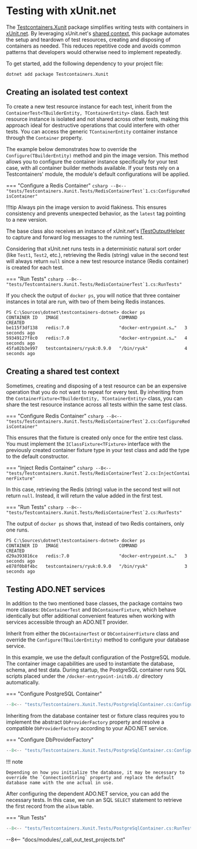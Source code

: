 # Testing with xUnit.net

The [Testcontainers.Xunit](https://www.nuget.org/packages/Testcontainers.Xunit) package simplifies writing tests with containers in [xUnit.net](https://xunit.net). By leveraging xUnit.net's [shared context](https://xunit.net/docs/shared-context), this package automates the setup and teardown of test resources, creating and disposing of containers as needed. This reduces repetitive code and avoids common patterns that developers would otherwise need to implement repeatedly.

To get started, add the following dependency to your project file:

```shell title="NuGet"
dotnet add package Testcontainers.Xunit
```

## Creating an isolated test context

To create a new test resource instance for each test, inherit from the `ContainerTest<TBuilderEntity, TContainerEntity>` class. Each test resource instance is isolated and not shared across other tests, making this approach ideal for destructive operations that could interfere with other tests. You can access the generic `TContainerEntity` container instance through the `Container` property.

The example below demonstrates how to override the `Configure(TBuilderEntity)` method and pin the image version. This method allows you to configure the container instance specifically for your test case, with all container builder methods available. If your tests rely on a Testcontainers' module, the module's default configurations will be applied.

=== "Configure a Redis Container"
    ```csharp
    --8<-- "tests/Testcontainers.Xunit.Tests/RedisContainerTest`1.cs:ConfigureRedisContainer"
    ```

!!!tip
    Always pin the image version to avoid flakiness. This ensures consistency and prevents unexpected behavior, as the `latest` tag pointing to a new version.

The base class also receives an instance of xUnit.net's [ITestOutputHelper](https://xunit.net/docs/capturing-output) to capture and forward log messages to the running test.

Considering that xUnit.net runs tests in a deterministic natural sort order (like `Test1`, `Test2`, etc.), retrieving the Redis (string) value in the second test will always return `null` since a new test resource instance (Redis container) is created for each test.

=== "Run Tests"
    ```csharp
    --8<-- "tests/Testcontainers.Xunit.Tests/RedisContainerTest`1.cs:RunTests"
    ```

If you check the output of `docker ps`, you will notice that three container instances in total are run, with two of them being Redis instances.

```title="List running containers"
PS C:\Sources\dotnet\testcontainers-dotnet> docker ps
CONTAINER ID   IMAGE                       COMMAND                  CREATED
be115f3df138   redis:7.0                   "docker-entrypoint.s…"   3 seconds ago
59349127f8c0   redis:7.0                   "docker-entrypoint.s…"   4 seconds ago
45fa02b3e997   testcontainers/ryuk:0.9.0   "/bin/ryuk"              4 seconds ago
```

## Creating a shared test context

Sometimes, creating and disposing of a test resource can be an expensive operation that you do not want to repeat for every test. By inheriting from the `ContainerFixture<TBuilderEntity, TContainerEntity>` class, you can share the test resource instance across all tests within the same test class.

=== "Configure Redis Container"
    ```csharp
    --8<-- "tests/Testcontainers.Xunit.Tests/RedisContainerTest`2.cs:ConfigureRedisContainer"
    ```

This ensures that the fixture is created only once for the entire test class. You must implement the `IClassFixture<TFixture>` interface with the previously created container fixture type in your test class and add the type to the default constructor.

=== "Inject Redis Container"
    ```csharp
    --8<-- "tests/Testcontainers.Xunit.Tests/RedisContainerTest`2.cs:InjectContainerFixture"
    ```

In this case, retrieving the Redis (string) value in the second test will not return `null`. Instead, it will return the value added in the first test.

=== "Run Tests"
    ```csharp
    --8<-- "tests/Testcontainers.Xunit.Tests/RedisContainerTest`2.cs:RunTests"
    ```

The output of `docker ps` shows that, instead of two Redis containers, only one runs.

```title="List running containers"
PS C:\Sources\dotnet\testcontainers-dotnet> docker ps
CONTAINER ID   IMAGE                       COMMAND                  CREATED
d29a393816ce   redis:7.0                   "docker-entrypoint.s…"   3 seconds ago
e878f0b8f4bc   testcontainers/ryuk:0.9.0   "/bin/ryuk"              3 seconds ago
```

## Testing ADO.NET services

In addition to the two mentioned base classes, the package contains two more classes: `DbContainerTest` and `DbContainerFixture`, which behave identically but offer additional convenient features when working with services accessible through an ADO.NET provider.

Inherit from either the `DbContainerTest` or `DbContainerFixture` class and override the `Configure(TBuilderEntity)` method to configure your database service.

In this example, we use the default configuration of the PostgreSQL module. The container image capabilities are used to instantiate the database, schema, and test data. During startup, the PostgreSQL container runs SQL scripts placed under the `/docker-entrypoint-initdb.d/` directory automatically.

=== "Configure PostgreSQL Container"
```csharp
--8<-- "tests/Testcontainers.Xunit.Tests/PostgreSqlContainer.cs:ConfigurePostgreSqlContainer"
```

Inheriting from the database container test or fixture class requires you to implement the abstract `DbProviderFactory` property and resolve a compatible `DbProviderFactory` according to your ADO.NET service.

=== "Configure DbProviderFactory"
```csharp
--8<-- "tests/Testcontainers.Xunit.Tests/PostgreSqlContainer.cs:ConfigureDbProviderFactory"
```

!!! note

    Depending on how you initialize the database, it may be necessary to override the `ConnectionString` property and replace the default database name with the one actual in use.

After configuring the dependent ADO.NET service, you can add the necessary tests. In this case, we run an SQL `SELECT` statement to retrieve the first record from the `album` table.

=== "Run Tests"
```csharp
--8<-- "tests/Testcontainers.Xunit.Tests/PostgreSqlContainer.cs:RunTests"
```

--8<-- "docs/modules/_call_out_test_projects.txt"